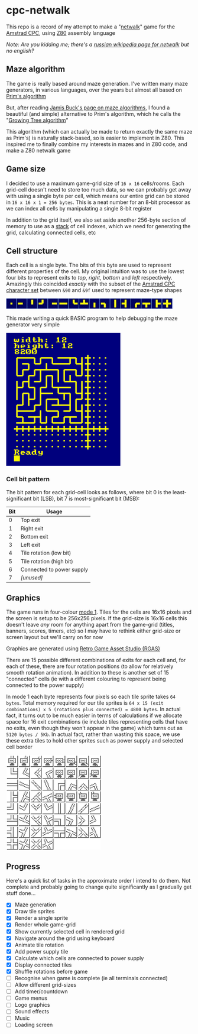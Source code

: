 # cpc-netwalk

This repo is a record of my attempt to make a "[netwalk](https://netwalk.github.io/)" game for the
[Amstrad CPC](https://en.wikipedia.org/wiki/Amstrad_CPC), using [Z80](https://en.wikipedia.org/wiki/Zilog_Z80)
assembly language

_Note: Are you kidding me; there's a [russian wikipedia page for netwalk](https://ru.wikipedia.org/wiki/NetWalk)
but no english?_

## Maze algorithm

The game is really based around maze generation. I've written many maze generators, in various languages,
over the years but almost all based on [Prim's algorithm](https://en.wikipedia.org/wiki/Prim's_algorithm)

But, after reading [Jamis Buck's page on maze algorithms](http://www.jamisbuck.org/mazes/), I found a
beautiful (and simple) alternative to Prim's algorithm, which he calls the
"[Growing Tree algorithm](http://weblog.jamisbuck.org/2011/1/27/maze-generation-growing-tree-algorithm)"

This algorithm (which can actually be made to return exactly the same maze as Prim's) is naturally
stack-based, so is easier to implement in Z80. This inspired me to finally combine my interests in mazes
and in Z80 code, and make a Z80 netwalk game

## Game size

I decided to use a maximum game-grid size of `16 x 16` cells/rooms. Each grid-cell doesn't need to store too
much data, so we can probably get away with using a single byte per cell, which means our entire grid can
be stored in `16 x 16 x 1 = 256 bytes`. This is a neat number for an 8-bit processor as we can index all
cells by manipulating a single 8-bit register

In addition to the grid itself, we also set aside another 256-byte section of memory to use as a
[stack](https://en.wikipedia.org/wiki/Stack) of cell indexes, which we need for generating the grid,
calculating connected cells, etc

## Cell structure

Each cell is a single byte. The bits of this byte are used to represent different properties of the
cell. My original intuition was to use the lowest four bits to represent exits to *top*, *right*, *bottom*
and *left* respectively. Amazingly this coincided _exactly_ with the subset of the [Amstrad CPC character
set](http://cpctech.cpc-live.com/docs/cpckybd.pdf) between `&90` and `&9f` used to represent maze-type
shapes

![Amstrad CPC maze characters](./doc/maze-chars.gif)

This made writing a quick BASIC program to help debugging the maze generator very simple

![BASIC test prorgam](./doc/basic-test.gif)

### Cell bit pattern

The bit pattern for each grid-cell looks as follows, where bit 0 is the least-significant bit
(LSB), bit 7 is most-significant bit (MSB):

| Bit | Usage |
| --- | --- |
| 0 | Top exit |
| 1 | Right exit |
| 2 | Bottom exit |
| 3 | Left exit |
| 4 | Tile rotation (low bit) |
| 5 | Tile rotation (high bit) |
| 6 | Connected to power supply |
| 7 | _[unused]_ |

## Graphics

The game runs in four-colour [mode 1](http://www.cpcwiki.eu/index.php/Video_modes#Mode_1_graphics).
Tiles for the cells are 16x16 pixels and the screen is setup to be 256x256 pixels. If the grid-size
is 16x16 cells this doesn't leave _any_ room for anything apart from the game-grid (titles, banners,
scores, timers, etc) so I may have to rethink either grid-size or screen layout but we'll carry on
for now

Graphics are generated using [Retro Game Asset Studio (RGAS)](http://www.cpcwiki.eu/index.php/Retro_Game_Asset_Studio)

There are 15 possible different combinations of exits for each cell and, for each of these, there
are four rotation positions (to allow for relatively smooth rotation animation). In addition to
these is another set of 15 "connected" cells (ie with a different colouring to represent being
connected to the power supply)

In mode 1 each byte represents four pixels so each tile sprite takes `64 bytes`. Total memory required
for our tile sprites is `64 x 15 (exit combinations) x 5 (rotations plus connected) = 4800 bytes`. In
actual fact, it turns out to be much easier in terms of calculations if we allocate space for 16 exit
combinations (ie include tiles representing cells that have no exits, even though they won't appear
in the game) which turns out as `5120 bytes / 5Kb`. In actual fact, rather than wasting this space,
we use these extra tiles to hold other sprites such as power supply and selected cell border

![Tile sprites](./doc/sprites.gif)

## Progress

Here's a quick list of tasks in the approximate order I intend to do them. Not complete and probably
going to change quite significantly as I gradually get stuff done...

- [x] Maze generation
- [x] Draw tile sprites
- [x] Render a single sprite
- [x] Render whole game-grid
- [x] Show currently selected cell in rendered grid
- [x] Navigate around the grid using keyboard
- [x] Animate tile rotation
- [x] Add power supply tile
- [x] Calculate which cells are connected to power supply
- [x] Display connected tiles
- [x] Shuffle rotations before game
- [ ] Recognise when game is complete (ie all terminals connected)
- [ ] Allow different grid-sizes
- [ ] Add timer/countdown
- [ ] Game menus
- [ ] Logo graphics
- [ ] Sound effects
- [ ] Music
- [ ] Loading screen
